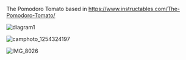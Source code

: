 The Pomodoro Tomato based in https://www.instructables.com/The-Pomodoro-Tomato/


![diagram1](https://github.com/ttuuxxeerr/PomodoroTomato/assets/6804744/df41c190-0bbd-4e2e-980a-0d30eba54d3f)

![camphoto_1254324197](https://github.com/ttuuxxeerr/PomodoroTomato/assets/6804744/2232a224-3538-4630-a926-a8b39c67e6de)

![IMG_8026](https://github.com/ttuuxxeerr/PomodoroTomato/assets/6804744/a115e328-76ad-42d5-bf12-28bed58bce1b)

